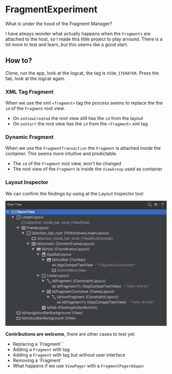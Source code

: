 # FragmentExperiment
What is under the hood of the Fragment Manager?

I have always wonder what actually happens when the `Fragments` are attached to the host, so I made this little project to play arround.
There is a lot more to test and learn, but this seems like a good start.

## How to?
Clone, run the app, look at the logcat, the tag is `VIEW_ITERATOR`. Press the fab, look at the logcat again.

### XML Tag Fragment
When we use the xml `<fragment>` tag the process seems to replace the the `id` of the `Fragment` root view.

 - On `onViewCreated` the root view still has the `id` from the layout
 - On `onStart` the root view has the `id` from the `<fragment>` xml tag
 
### Dynamic Fragment
When we use the `FragmentTransaction` the `Fragment` is attached inside the container. This seems more intuitive and predictable.

 - The `id` of the `Fragment` root view, won't be changed
 - The root view of the `Fragment` is inside the `ViewGroup` used as container
 
 
### Layout Inspector
We can confirm the findings by using at the Layout Inspector tool

![Layout Inspector Result](https://raw.githubusercontent.com/cutiko/FragmentExperiment/master/app/src/main/res/drawable/li_1.png)

**Contributions are welcome**, there are other cases to test yet:

 - Replacing a `Fragment``
 - Adding a `Fragment` with tag
 - Adding a `Fragment` with tag but without user interface
 - Removing a `Fragment``
 - What happens if we use `ViewPager` with a `FragmentPagerAdaper`
